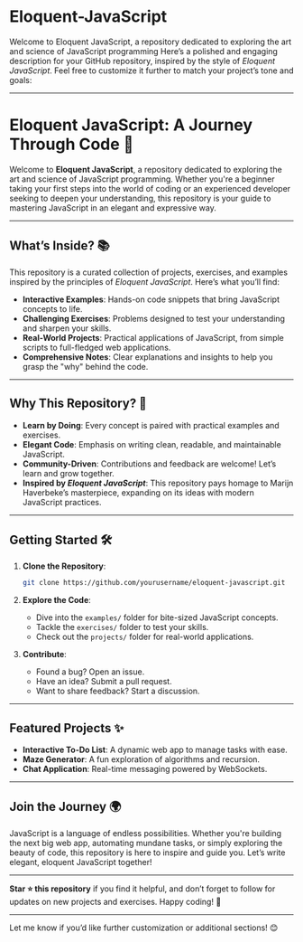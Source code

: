 # Eloquent-JavaScript
Welcome to Eloquent JavaScript, a repository dedicated to exploring the art and science of JavaScript programming
Here’s a polished and engaging description for your GitHub repository, inspired by the style of *Eloquent JavaScript*. Feel free to customize it further to match your project’s tone and goals:

---

# **Eloquent JavaScript: A Journey Through Code** 🚀

Welcome to **Eloquent JavaScript**, a repository dedicated to exploring the art and science of JavaScript programming. Whether you're a beginner taking your first steps into the world of coding or an experienced developer seeking to deepen your understanding, this repository is your guide to mastering JavaScript in an elegant and expressive way.

---

## **What’s Inside?** 📚

This repository is a curated collection of projects, exercises, and examples inspired by the principles of *Eloquent JavaScript*. Here’s what you’ll find:

- **Interactive Examples**: Hands-on code snippets that bring JavaScript concepts to life.
- **Challenging Exercises**: Problems designed to test your understanding and sharpen your skills.
- **Real-World Projects**: Practical applications of JavaScript, from simple scripts to full-fledged web applications.
- **Comprehensive Notes**: Clear explanations and insights to help you grasp the "why" behind the code.

---

## **Why This Repository?** 🌟

- **Learn by Doing**: Every concept is paired with practical examples and exercises.
- **Elegant Code**: Emphasis on writing clean, readable, and maintainable JavaScript.
- **Community-Driven**: Contributions and feedback are welcome! Let’s learn and grow together.
- **Inspired by *Eloquent JavaScript***: This repository pays homage to Marijn Haverbeke’s masterpiece, expanding on its ideas with modern JavaScript practices.

---

## **Getting Started** 🛠️

1. **Clone the Repository**:
   ```bash
   git clone https://github.com/yourusername/eloquent-javascript.git
   ```
2. **Explore the Code**:
   - Dive into the `examples/` folder for bite-sized JavaScript concepts.
   - Tackle the `exercises/` folder to test your skills.
   - Check out the `projects/` folder for real-world applications.

3. **Contribute**:
   - Found a bug? Open an issue.
   - Have an idea? Submit a pull request.
   - Want to share feedback? Start a discussion.

---

## **Featured Projects** ✨

- **Interactive To-Do List**: A dynamic web app to manage tasks with ease.
- **Maze Generator**: A fun exploration of algorithms and recursion.
- **Chat Application**: Real-time messaging powered by WebSockets.

---

## **Join the Journey** 🌍

JavaScript is a language of endless possibilities. Whether you're building the next big web app, automating mundane tasks, or simply exploring the beauty of code, this repository is here to inspire and guide you. Let’s write elegant, eloquent JavaScript together!

---

**Star ⭐ this repository** if you find it helpful, and don’t forget to follow for updates on new projects and exercises. Happy coding! 🚀

---

Let me know if you’d like further customization or additional sections! 😊
